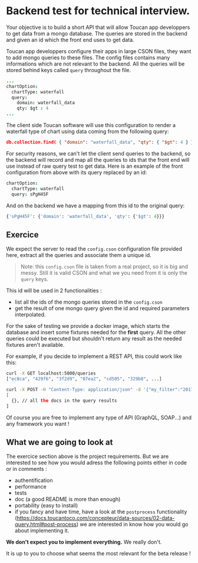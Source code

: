 # Backend test for technical interview.

Your objective is to build a short API that will allow Toucan app
developpers to get data from a mongo database. The queries are
stored in the backend and given an id which the front end uses to
get data.

Toucan app developpers configure their apps in large CSON files, they
want to add mongo queries to these files. The config files contains many
informations which are not relevant to the backend. All the queries will
be stored behind keys called `query` throughout the file.

```cson
...
chartOption:
  chartType: waterfall
  query:
    domain: waterfall_data
    qty: $gt : 4
...
```

The client side Toucan software will use this configuration to render a
waterfall type of chart using data coming from the following query:

```json
db.collection.find( { "domain": "waterfall_data", "qty": { "$gt": 4 } } )
```

For security reasons, we can't let the client send queries to the
backend, so the backend will record and map all the queries to ids that the
front end will use instead of raw query test to get data. Here is an
example of the front configuration from above with its query replaced
by an id:

```cson
chartOption:
  chartType: waterfall
  query: sPgH45F
```

And on the backend we have a mapping from this id to the original query:

```python
{'sPgH45F': {'domain': 'waterfall_data', 'qty': {'$gt': 4}}}
```

## Exercice
We expect the server to read the `config.cson` configuration file provided
here, extract all the queries and associate them a unique id.

> Note: this `config.cson` file is taken from a real project, so it is
> big and messy. Still it is valid CSON and what we you need from it is
> only the `query` keys.

This id will be used in 2 functionalities :
  * list all the ids of the mongo queries stored in the `config.cson`
  * get the result of one mongo query given the id and required parameters interpolated.

For the sake of testing we provide a docker image, which starts the database and insert
some fixtures needed for the **first** query. All the other queries could be executed
but shouldn't return any result as the needed fixtures aren't available.

For example, if you decide to implement a REST API, this could work like
this:
```bash
curl -X GET localhost:5000/queries
["ec8ca", "429f6", "3f2d9", "07ea2", "cd505", "329b8", ...]

curl -X POST -H "Content-Type: application/json" -d '{"my_filter":"2017"}' localhost:5000/query/ec8ca
[
  {}, // all the docs in the query results
]
```

Of course you are free to implement any type of API (GraphQL, SOAP...) and any framework you want !

## What we are going to look at
The exercice section above is the project requirements. But we are interested to see how you would adress
the following points either in code or in comments :
  * authentification
  * performance
  * tests
  * doc (a good README is more than enough)
  * portability (easy to install)
  * if you fancy and have time, have a look at the `postprocess` functionality
    (https://docs.toucantoco.com/concepteur/data-sources/02-data-query.html#post-process)
we are interested in know how you would go about implementing it.

**We don't expect you to implement everything.** We really don't.

It is up to you to choose what seems the most relevant for the beta release !
